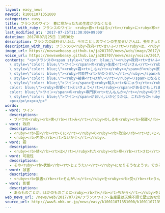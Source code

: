 ```yaml
---
layout: easy_news
newsid: k10011071351000
categories: easy
title: フランスのワイン　春に寒かったため生産が少なくなる
title_with_ruby: フランスのワイン　<ruby>春<rt>はる</rt></ruby>に<ruby>寒<rt>さむ</rt></ruby>かったため<ruby>生産<rt>せいさん</rt></ruby>が<ruby>少<rt>すく</rt></ruby>なくなる
last_modified_at: '2017-07-25T11:30:00+09:00'
datetime: 2017年07月25日 11時30分
description: フランスの政府せいふは、今年ことしのワインの生産せいさんは、去年きょねんより１７％少すくなくなると言いっています。
description_with_ruby: フランスの<ruby>政府<rt>せいふ</rt></ruby>は、<ruby>今年<rt>ことし</rt></ruby>のワインの<ruby>生産<rt>せいさん</rt></ruby>は、<ruby>去年<rt>きょねん</rt></ruby>より１７％<ruby>少<rt>すく</rt></ruby>なくなると<ruby>言<rt>い</rt></ruby>っています。
image_url: https://newswebeasy.github.io/ja201707/news/web/image/2017/07/25/k10011071351000.jpg
voice_url: https://newswebeasy.github.io/ja201707/news/easy/voice/2017/07/25/k10011071351000.mp3
contents: "<p>フランスの<span style=\"color: blue;\"><ruby>政府<rt>せいふ</rt></ruby></span>は、<ruby>今年<rt>ことし</rt></ruby>の<span\
  \ style=\"color: blue;\">ワイン</span>の<ruby>生産<rt>せいさん</rt></ruby>は、<ruby>去年<rt>きょねん</rt></ruby>より１７％<ruby>少<rt>すく</rt></ruby>なくなると<ruby>言<rt>い</rt></ruby>っています。<ruby>春<rt>はる</rt></ruby>、ボルドーなどぶどうを<ruby>作<rt>つく</rt></ruby>っている<ruby>所<rt>ところ</rt></ruby>がとても<ruby>寒<rt>さむ</rt></ruby>かったためです。<span\
  \ style=\"color: blue;\"><ruby>霜<rt>しも</rt></ruby></span>が<ruby>原因<rt>げんいん</rt></ruby>でぶどうの<ruby>生産<rt>せいさん</rt></ruby>がとても<ruby>少<rt>すく</rt></ruby>なかった１９９１<ruby>年<rt>ねん</rt></ruby>より、<ruby>今年<rt>ことし</rt></ruby>はもっと<ruby>少<rt>すく</rt></ruby>なくなる<span\
  \ style=\"color: blue;\"><ruby>可能性<rt>かのうせい</rt></ruby></span>があります。</p>\n<p><ruby>外国<rt>がいこく</rt></ruby>のテレビなどは、１２００<ruby>億<rt>おく</rt></ruby><ruby>円<rt>えん</rt></ruby><ruby>以上<rt>いじょう</rt></ruby>の<span\
  \ style=\"color: blue;\"><ruby>被害<rt>ひがい</rt></ruby></span>になると<ruby>伝<rt>つた</rt></ruby>えています。<ruby>日本<rt>にっぽん</rt></ruby>はフランスからたくさん<span\
  \ style=\"color: blue;\">ワイン</span>を<ruby>輸入<rt>ゆにゅう</rt></ruby>しているため、<span style=\"\
  color: blue;\"><ruby>影響<rt>えいきょう</rt></ruby></span>があるかもしれません。</p>\n<p><span style=\"\
  color: blue;\">ワイン</span>の<ruby>専門家<rt>せんもんか</rt></ruby>のフランス<ruby>人<rt>じん</rt></ruby>の<ruby>男性<rt>だんせい</rt></ruby>は「<ruby>生産<rt>せいさん</rt></ruby>は<ruby>少<rt>すく</rt></ruby>なくなりますが、<ruby>今年<rt>ことし</rt></ruby>の<span\
  \ style=\"color: blue;\">ワイン</span>がおいしいかどうかは、これからの<ruby>天気<rt>てんき</rt></ruby>で<ruby>決<rt>き</rt></ruby>まります」と<ruby>話<rt>はな</rt></ruby>していました。</p>\n\
  <p></p>\n<p></p>"
words:
- word: ワイン
  descriptions:
  - ブドウの<ruby><rb>実</rb><rt>み</rt></ruby>のしるを<ruby><rb>発酵</rb><rt>はっこう</rt></ruby>させて<ruby><rb>造</rb><rt>つく</rt></ruby>った<ruby><rb>酒</rb><rt>さけ</rt></ruby>。ぶどう<ruby><rb>酒</rb><rt>しゅ</rt></ruby>。
- word: 政府
  descriptions:
  - <ruby><rb>国</rb><rt>くに</rt></ruby>の<ruby><rb>政治</rb><rt>せいじ</rt></ruby>を<ruby><rb>行</rb><rt>おこな</rt></ruby>うところ。
  - <ruby><rb>内閣</rb><rt>ないかく</rt></ruby>。
- word: 霜
  descriptions:
  - <ruby><rb>晴</rb><rt>は</rt></ruby>れた<ruby><rb>寒</rb><rt>さむ</rt></ruby>い<ruby><rb>夜</rb><rt>よる</rt></ruby>に、<ruby><rb>空気中</rb><rt>くうきちゅう</rt></ruby>の<ruby><rb>水蒸気</rb><rt>すいじょうき</rt></ruby>が<ruby><rb>地面</rb><rt>じめん</rt></ruby>や<ruby><rb>物</rb><rt>もの</rt></ruby>についてこおったもの。
- word: 可能性
  descriptions:
  - その<ruby><rb>状態</rb><rt>じょうたい</rt></ruby>になりそうなようす。できそうなようす。
- word: 被害
  descriptions:
  - <ruby><rb>損害</rb><rt>そんがい</rt></ruby>を<ruby><rb>受</rb><rt>う</rt></ruby>けること。また、<ruby><rb>受</rb><rt>う</rt></ruby>けた<ruby><rb>害</rb><rt>がい</rt></ruby>。
- word: 影響
  descriptions:
  - あるものごとが、ほかのものごとに<ruby><rb>力</rb><rt>ちから</rt></ruby>をおよぼして、そのようすを<ruby><rb>変</rb><rt>か</rt></ruby>えること。
web_news_url: /news/web/2017/07/24/フランスワイン-生産量は天候不順で歴史的な低水準か/
source_url: http://www3.nhk.or.jp/news/easy/k10011071351000/k10011071351000.html
...
```


